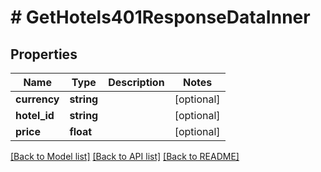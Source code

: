# # GetHotels401ResponseDataInner

## Properties

Name | Type | Description | Notes
------------ | ------------- | ------------- | -------------
**currency** | **string** |  | [optional]
**hotel_id** | **string** |  | [optional]
**price** | **float** |  | [optional]

[[Back to Model list]](../../README.md#models) [[Back to API list]](../../README.md#endpoints) [[Back to README]](../../README.md)
